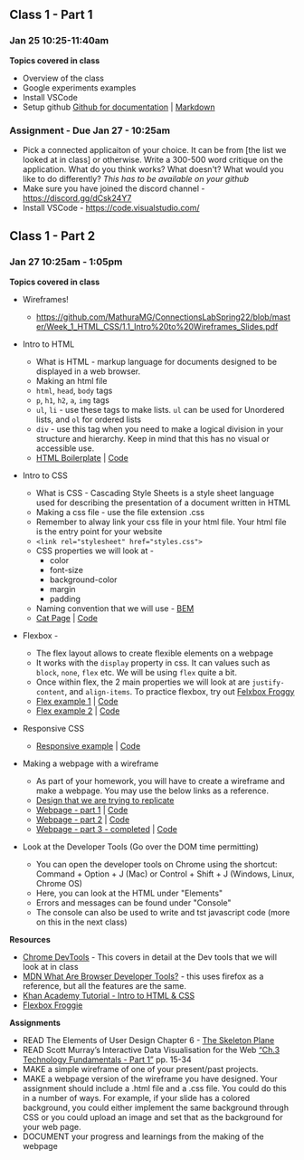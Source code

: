 ## Class 1 - Part 1
### Jan 25 10:25-11:40am

**Topics covered in class**
* Overview of the class
* Google experiments examples
* Install VSCode
* Setup github [Github for documentation](https://github.com/MathuraMG/Resources/blob/main/Github-for-documentation.md) | [Markdown](https://markdown-it.github.io/)

### **Assignment - Due Jan 27 - 10:25am**
* Pick a connected applicaiton of your choice. It can be from [the list we looked at in class] or otherwise. Write a 300-500 word critique on the application. What do you think works? What doesn't? What would you like to do differently? *This has to be available on your github*
* Make sure you have joined the discord channel - https://discord.gg/dCsk24Y7
* Install VSCode - https://code.visualstudio.com/

## Class 1 - Part 2
### Jan 27 10:25am - 1:05pm

**Topics covered in class**
* Wireframes!
  * https://github.com/MathuraMG/ConnectionsLabSpring22/blob/master/Week_1_HTML_CSS/1.1_Intro%20to%20Wireframes_Slides.pdf

* Intro to HTML 
  * What is HTML - markup language for documents designed to be displayed in a web browser. 
  * Making an html file
  * `html`, `head`, `body` tags
  * `p`, `h1`, `h2`, `a`, `img` tags
  * `ul`, `li` - use these tags to make lists. `ul` can be used for Unordered lists, and `ol` for ordered lists
  * `div` - use this tag when you need to make a logical division in your structure and hierarchy. Keep in mind that this has no visual or accessible use.
  * [HTML Boilerplate](https://mathuramg.com/ConnectionsLabSpring22/Week_1_HTML_CSS/HTML_Boilerplate/) | [Code](https://github.com/MathuraMG/ConnectionsLabSpring22/tree/master/Week_1_HTML_CSS/HTML_Boilerplate)

* Intro to CSS
  * What is CSS - Cascading Style Sheets is a style sheet language used for describing the presentation of a document written in HTML
  * Making a css file - use the file extension .css
  * Remember to alway link your css file in your html file. Your html file is the entry point for your website
  * `<link rel="stylesheet" href="styles.css">`
  * CSS properties we will look at - 
    * color
    * font-size
    * background-color
    * margin
    * padding
  * Naming convention that we will use - [BEM](http://getbem.com/naming/)
  * [Cat Page](https://mathuramg.com/ConnectionsLabSpring22/Week_1_HTML_CSS/Simple_Cat_Page/) | [Code](https://github.com/MathuraMG/ConnectionsLabSpring22/tree/master/Week_1_HTML_CSS/Simple_Cat_Page)

* Flexbox - 
  * The flex layout allows to create flexible elements on a webpage
  * It works with the `display` property in css. It can values such as `block`, `none`, `flex` etc. We will be using `flex` quite a bit.
  * Once within flex, the 2 main properties we will look at are `justify-content`, and `align-items`. To practice flexbox, try out [Felxbox Froggy](https://flexboxfroggy.com/)
  * [Flex example 1](https://mathuramg.com/ConnectionsLabSpring22/Week_1_HTML_CSS/CSS_Layout_Flex_01/) | [Code](https://github.com/MathuraMG/ConnectionsLabSpring22/tree/master/Week_1_HTML_CSS/CSS_Layout_Flex_01)
  * [Flex example 2](https://mathuramg.com/ConnectionsLabSpring22/Week_1_HTML_CSS/CSS_Layout_Flex_02/) | [Code](https://github.com/MathuraMG/ConnectionsLabSpring22/tree/master/Week_1_HTML_CSS/CSS_Layout_Flex_02)
* Responsive CSS
  * [Responsive example](https://mathuramg.com/ConnectionsLabSpring22/Week_1_HTML_CSS/CSS_Layout_Fluid_Responsive/) | [Code](https://github.com/MathuraMG/ConnectionsLabSpring22/tree/master/Week_1_HTML_CSS/CSS_Layout_Fluid_Responsive)

* Making a webpage with a wireframe
  * As part of your homework, you will have to create a wireframe and make a webpage. You may use the below links as a reference. 
  * [Design that we are trying to replicate](https://github.com/MathuraMG/ConnectionsLabSpring22/blob/master/Week_1_HTML_CSS/Show_A_Thing.pdf)
  * [Webpage - part 1](https://mathuramg.com/ConnectionsLabSpring22/Week_1_HTML_CSS/ShowAThing_1_HTML/) | [Code](https://github.com/MathuraMG/ConnectionsLabSpring22/tree/master/Week_1_HTML_CSS/ShowAThing_1_HTML)
  * [Webpage - part 2](https://mathuramg.com/ConnectionsLabSpring22/Week_1_HTML_CSS/ShowAThing_2_CSS/) | [Code](https://github.com/MathuraMG/ConnectionsLabSpring22/tree/master/Week_1_HTML_CSS/ShowAThing_2_CSS)
  * [Webpage - part 3 - completed](https://mathuramg.com/ConnectionsLabSpring22/Week_1_HTML_CSS/ShowAThing_3_Design_Complete/) | [Code](https://github.com/MathuraMG/ConnectionsLabSpring22/tree/master/Week_1_HTML_CSS/ShowAThing_3_Design_Complete)

* Look at the Developer Tools (Go over the DOM time permitting)
  * You can open the developer tools on Chrome using the shortcut: Command + Option + J (Mac) or Control + Shift + J (Windows, Linux, Chrome OS)
  * Here, you can look at the HTML under "Elements"
  * Errors and messages can be found under "Console"
  * The console can also be used to write and tst javascript code (more on this in the next class)

**Resources**
* [Chrome DevTools](https://developer.chrome.com/docs/devtools/) - This covers in detail at the Dev tools that we will look at in class
* [MDN What Are Browser Developer Tools?](https://developer.mozilla.org/en-US/docs/Learn/Common_questions/What_are_browser_developer_tools) - this uses firefox as a reference, but all the features are the same.
* [Khan Academy Tutorial - Intro to HTML & CSS](https://www.khanacademy.org/computing/computer-programming/html-css) 
* [Flexbox Froggie](https://flexboxfroggy.com/)

**Assignments**
* READ The Elements of User Design Chapter 6 - [The Skeleton Plane](https://learning-oreilly-com.proxy.library.nyu.edu/library/view/the-elements-of/9780321684486/ch07.html#ch06lev1sec1)
* READ Scott Murray’s Interactive Data Visualisation for the Web [“Ch.3 Technology Fundamentals - Part 1”](https://ebookcentral-proquest-com.proxy.library.nyu.edu/lib/nyulibrary-ebooks/reader.action?docID=4938502)  pp. 15-34
* MAKE a simple wireframe of one of your present/past projects.
* MAKE a webpage version  of  the wireframe you have designed. Your assignment should include a .html file and a .css file. You could do this in a number of ways. For example, if your slide has a colored background, you could either implement the same background through CSS or you could upload an image and set that as the background for your web page. 
* DOCUMENT  your progress and learnings from the making of the webpage
